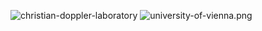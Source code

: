 ![christian-doppler-laboratory](https://raw.githubusercontent.com/netsnek/.github/main/christian-doppler-laboratory.png)
![university-of-vienna.png](https://raw.githubusercontent.com/netsnek/.github/main/university-of-vienna.png)